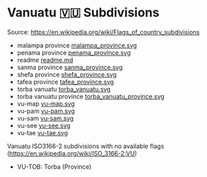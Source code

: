 # Vanuatu 🇻🇺 Subdivisions

Source: https://en.wikipedia.org/wiki/Flags_of_country_subdivisions

* malampa province [malampa_province.svg](https://github.com/amckenna41/iso3166-flag-icons/blob/main/iso3166-2-icons/VU/malampa_province.svg)
* penama province [penama_province.svg](https://github.com/amckenna41/iso3166-flag-icons/blob/main/iso3166-2-icons/VU/penama_province.svg)
* readme [readme.md](https://github.com/amckenna41/iso3166-flag-icons/blob/main/iso3166-2-icons/VU/readme.md)
* sanma province [sanma_province.svg](https://github.com/amckenna41/iso3166-flag-icons/blob/main/iso3166-2-icons/VU/sanma_province.svg)
* shefa province [shefa_province.svg](https://github.com/amckenna41/iso3166-flag-icons/blob/main/iso3166-2-icons/VU/shefa_province.svg)
* tafea province [tafea_province.svg](https://github.com/amckenna41/iso3166-flag-icons/blob/main/iso3166-2-icons/VU/tafea_province.svg)
* torba vanuatu [torba_vanuatu.svg](https://github.com/amckenna41/iso3166-flag-icons/blob/main/iso3166-2-icons/VU/torba_vanuatu.svg)
* torba vanuatu province [torba_vanuatu_province.svg](https://github.com/amckenna41/iso3166-flag-icons/blob/main/iso3166-2-icons/VU/torba_vanuatu_province.svg)
* vu-map [vu-map.svg](https://github.com/amckenna41/iso3166-flag-icons/blob/main/iso3166-2-icons/VU/vu-map.svg)
* vu-pam [vu-pam.svg](https://github.com/amckenna41/iso3166-flag-icons/blob/main/iso3166-2-icons/VU/vu-pam.svg)
* vu-sam [vu-sam.svg](https://github.com/amckenna41/iso3166-flag-icons/blob/main/iso3166-2-icons/VU/vu-sam.svg)
* vu-see [vu-see.svg](https://github.com/amckenna41/iso3166-flag-icons/blob/main/iso3166-2-icons/VU/vu-see.svg)
* vu-tae [vu-tae.svg](https://github.com/amckenna41/iso3166-flag-icons/blob/main/iso3166-2-icons/VU/vu-tae.svg)

Vanuatu ISO3166-2 subdivisions with no available flags (https://en.wikipedia.org/wiki/ISO_3166-2:VU)

* VU-TOB: Torba (Province)